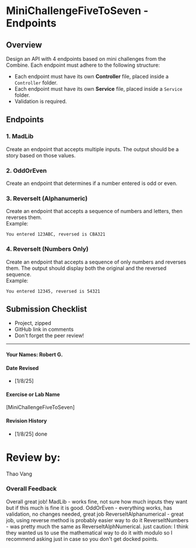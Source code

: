 # MiniChallengeFiveToSeven - Endpoints

## Overview
Design an API with 4 endpoints based on mini challenges from the Combine. Each endpoint must adhere to the following structure:
- Each endpoint must have its own **Controller** file, placed inside a `Controller` folder.
- Each endpoint must have its own **Service** file, placed inside a `Service` folder.
- Validation is required.

## Endpoints

### 1. MadLib
Create an endpoint that accepts multiple inputs. The output should be a story based on those values.

### 2. OddOrEven
Create an endpoint that determines if a number entered is odd or even.

### 3. ReverseIt (Alphanumeric)
Create an endpoint that accepts a sequence of numbers and letters, then reverses them.  
Example:
```
You entered 123ABC, reversed is CBA321
```

### 4. ReverseIt (Numbers Only)
Create an endpoint that accepts a sequence of only numbers and reverses them. The output should display both the original and the reversed sequence.  
Example:
```
You entered 12345, reversed is 54321
```

## Submission Checklist
- Project, zipped
- GitHub link in comments
- Don't forget the peer review!

---


#### Your Names:  Robert G.

#### Date Revised  
- [1/8/25]  

#### Exercise or Lab Name  
[MiniChallengeFiveToSeven]

#### Revision History  
- [1/8/25] done  

# Review by: 
Thao Vang

### Overall Feedback
Overall great job!
MadLib - works fine, not sure how much inputs they want but if this much is fine it is good.
OddOrEven - everything works, has validation, no changes needed, great job
ReverseItAlphanumerical - great job, using reverse method is probably easier way to do it
ReverseItNumbers - was pretty much the same as ReverseItAlphNumerical. just caution: I think they wanted us to use the mathematical way to do it with modulo so I recommend asking just in case so you don't get docked points. 
